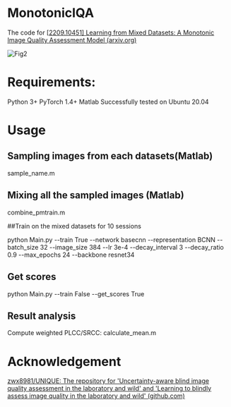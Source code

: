 # MonotonicIQA

The code for [[2209.10451\] Learning from Mixed Datasets: A Monotonic Image Quality Assessment Model (arxiv.org)](https://arxiv.org/abs/2209.10451)

![Fig2](C:\Users\pp\Desktop\IET_Final\Fig2.png)

# Requirements:

Python 3+
PyTorch 1.4+
Matlab
Successfully tested on Ubuntu 20.04

# Usage

## Sampling images from each datasets(Matlab)

sample_name.m

## Mixing all the sampled images (Matlab)

combine_pmtrain.m

##Train on the mixed datasets for 10 sessions

python Main.py --train True --network basecnn --representation BCNN --batch_size 32 --image_size 384 --lr 3e-4 --decay_interval 3 --decay_ratio 0.9 --max_epochs 24 --backbone resnet34

## Get scores

python Main.py --train False --get_scores True

## Result analysis

Compute weighted PLCC/SRCC: calculate_mean.m

# Acknowledgement

[zwx8981/UNIQUE: The repository for 'Uncertainty-aware blind image quality assessment in the laboratory and wild' and 'Learning to blindly assess image quality in the laboratory and wild' (github.com)](https://github.com/zwx8981/UNIQUE)